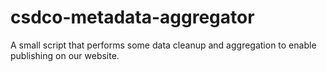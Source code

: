# csdco-metadata-aggregator
A small script that performs some data cleanup and aggregation to enable publishing on our website.
